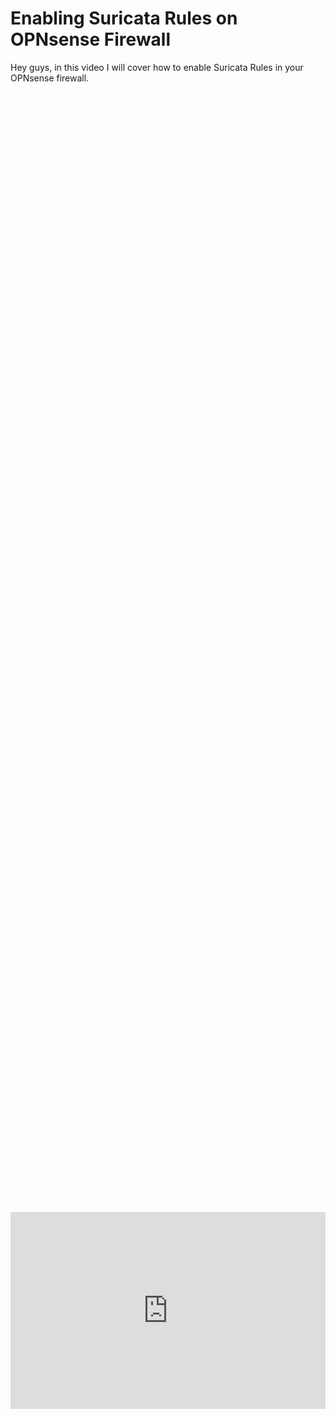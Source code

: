 # Enabling Suricata Rules on OPNsense Firewall
Hey guys, in this video I will cover how to enable Suricata Rules in your OPNsense firewall. 

<div style="display: flex; justify-content: center; align-items: center; height: 100%;">
    <iframe width="560" height="315" src="https://www.youtube.com/embed/FKOIyv0okC4?si=X79eCYYruEaUS6EP" frameborder="0" allow="accelerometer; autoplay; clipboard-write; encrypted-media; gyroscope; picture-in-picture" allowfullscreen></iframe>
</div>

## Do you need to enable your IPS? (Suricata on OPNsense)?

Well the short answer is no, especially if you have no port forwarding or open ports. However, this does not mean your normal network traffic is not susceptible to vulnerabilities that Suricata can investigate. ALL traffic coming in and out of your network Suricata will perform inspection on, so it can still be useful and at the end of the day it is another layer of security for your network and data.

## Backup Your OPNSense Firewall First

[Check out the threat lists here if you would like to see what they block](https://rules.emergingthreats.net/open/suricata-7.0.3/rules/)

Before you make changes to your Firewall, always make sure you download a copy of your settings first:

1.  Log in to your OPNsense machine
2.  Select **System**
3.  Select **Configuration**
4.  Select **Backups**
5.  Select **Download Configuration**

## Enable Emerging Threats (ET) Open Rules in Suricata (Free IDS/IPS Rules)

## Steps to install and Enable Suricata Rules:

1.  **Log into your OPNsense Web GUI.**
2.  Navigate to **Services > Intrusion Detection > Administration.**
3.  If Suricata is not enabled, check the **Enable** box at the top to activate it.
4.  Check the box next to “IPS Mode” too.
5.  Under the **Download** tab, find the **Rule Sets** section.
6.  Locate the **Emerging Threats Open** options and check the box to enable each ruleset (remember the more you enable the more resources your router uses). Here is a list of common ones you could enable:
    
    | **Category Name** | **Description / Purpose** | **Why Enable?** |
    | --- | --- | --- |
    | **emerging-exploit** | Rules detecting exploit attempts against vulnerabilities | Captures common attack vectors to patchable software |
    | **emerging-malware** | Known malware communication and payload signatures | Blocks malware command and control, payloads |
    | **emerging-scan** | Detects network scanning activities | Early indication of attackers probing your network |
    | **emerging-phishing** | Identifies phishing URLs and traffic | Helps prevent credential theft and social engineering attacks |
    | **emerging-dos** | Denial-of-service attacks and traffic | Detects volumetric or targeted DoS attacks |
    | **emerging-attack_response** | Responses by attackers post-exploitation | Helps spot attacker lateral movement or persistence |
    | **emerging-botcc (if available)** | Botnet command & control activity | Prevents infected hosts from communicating with attackers |
    | **emerging-web_server** | Web server-specific attacks | Protects vulnerable web applications |
    | **emerging-ftp/smtp/dns/pop3** | Protocol-specific attack and abuse patterns | Covers common attack vectors via standard services |
    | **emerging-snmp** | SNMP protocol abuse and attacks | Detects common misuses of network infrastructure |
    | **emerging-sql** | SQL Injection and Database Attacks | Protects backend databases |
    
7.  Click **Enable selected** at the top of the page.
8.  Next, go to the **rules** tab and click **Rules** to enable them all.
9.  Next, go to the **Schedule** tab so we can have the rules auto-update weekly.Set the following:  

    Minutes: 0

    Hours: 0 

    Day of the month: 1

    Months: *

    Days of the week: *

10. Save and apply all changes.

## Verify Emerging Threats is Working

1.  We will need to enable SSH under /system/settings/administration
2.  Login to our Opnsense machine over SSH (select windows key, type cmd, and then SSH from your terminal)
3.  After logging in to your OPNsense machine, Select option 8 for shell
4.  run the following command:
    
    ```
    curl http://testmynids.org/uid/index.html
    ```
    
5.  Check the logs under /services/intrusion detection/administration/alerts (on your OPNsense dashboard)
6.  turn off SSH under /system/administration (in your OPNsense dashboard)

Suricata will now monitor traffic using free, community-maintained ET Open threat signatures.

---

## Follow Us on Social Media

[YouTube](https://www.youtube.com/@learntohomelab)

[Discord](https://discord.gg/6MsHSJWZpH)

[Patreon](https://www.patreon.com/c/learntohomelab)

[Reddit](https://www.reddit.com/r/learntohomelab/)

[Rumble](https://rumble.com/c/c-7585051)